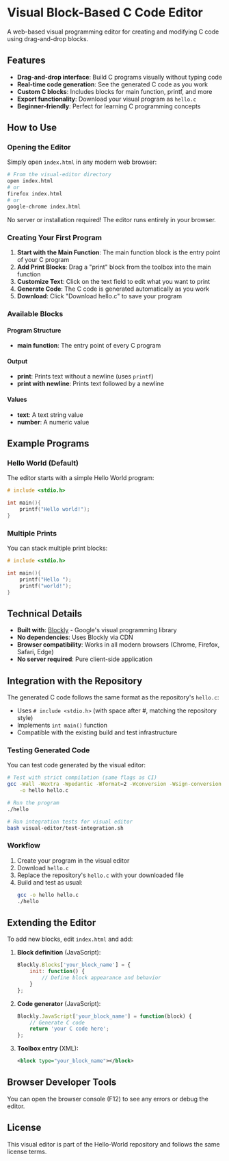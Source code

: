 # Visual Block-Based C Code Editor

A web-based visual programming editor for creating and modifying C code using drag-and-drop blocks.

## Features

- **Drag-and-drop interface**: Build C programs visually without typing code
- **Real-time code generation**: See the generated C code as you work
- **Custom C blocks**: Includes blocks for main function, printf, and more
- **Export functionality**: Download your visual program as `hello.c`
- **Beginner-friendly**: Perfect for learning C programming concepts

## How to Use

### Opening the Editor

Simply open `index.html` in any modern web browser:

```bash
# From the visual-editor directory
open index.html
# or
firefox index.html
# or
google-chrome index.html
```

No server or installation required! The editor runs entirely in your browser.

### Creating Your First Program

1. **Start with the Main Function**: The main function block is the entry point of your C program
2. **Add Print Blocks**: Drag a "print" block from the toolbox into the main function
3. **Customize Text**: Click on the text field to edit what you want to print
4. **Generate Code**: The C code is generated automatically as you work
5. **Download**: Click "Download hello.c" to save your program

### Available Blocks

#### Program Structure
- **main function**: The entry point of every C program

#### Output
- **print**: Prints text without a newline (uses `printf`)
- **print with newline**: Prints text followed by a newline

#### Values
- **text**: A text string value
- **number**: A numeric value

## Example Programs

### Hello World (Default)
The editor starts with a simple Hello World program:
```c
# include <stdio.h>

int main(){
    printf("Hello world!");
}
```

### Multiple Prints
You can stack multiple print blocks:
```c
# include <stdio.h>

int main(){
    printf("Hello ");
    printf("world!");
}
```

## Technical Details

- **Built with**: [Blockly](https://developers.google.com/blockly) - Google's visual programming library
- **No dependencies**: Uses Blockly via CDN
- **Browser compatibility**: Works in all modern browsers (Chrome, Firefox, Safari, Edge)
- **No server required**: Pure client-side application

## Integration with the Repository

The generated C code follows the same format as the repository's `hello.c`:
- Uses `# include <stdio.h>` (with space after #, matching the repository style)
- Implements `int main()` function
- Compatible with the existing build and test infrastructure

### Testing Generated Code

You can test code generated by the visual editor:

```bash
# Test with strict compilation (same flags as CI)
gcc -Wall -Wextra -Wpedantic -Wformat=2 -Wconversion -Wsign-conversion -Werror -std=c99 \
    -o hello hello.c

# Run the program
./hello

# Run integration tests for visual editor
bash visual-editor/test-integration.sh
```

### Workflow

1. Create your program in the visual editor
2. Download `hello.c`
3. Replace the repository's `hello.c` with your downloaded file
4. Build and test as usual:
   ```bash
   gcc -o hello hello.c
   ./hello
   ```

## Extending the Editor

To add new blocks, edit `index.html` and add:

1. **Block definition** (JavaScript):
   ```javascript
   Blockly.Blocks['your_block_name'] = {
       init: function() {
           // Define block appearance and behavior
       }
   };
   ```

2. **Code generator** (JavaScript):
   ```javascript
   Blockly.JavaScript['your_block_name'] = function(block) {
       // Generate C code
       return 'your C code here';
   };
   ```

3. **Toolbox entry** (XML):
   ```xml
   <block type="your_block_name"></block>
   ```

## Browser Developer Tools

You can open the browser console (F12) to see any errors or debug the editor.

## License

This visual editor is part of the Hello-World repository and follows the same license terms.
